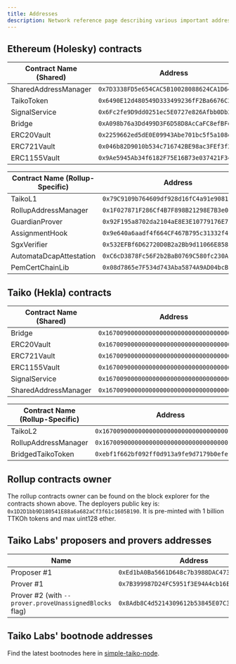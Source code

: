 ```yaml
---
title: Addresses
description: Network reference page describing various important addresses on Taiko.
---
```


## Ethereum (Holesky) contracts


| Contract Name (Shared)          | Address                              |
| ----------------------- | -------------------------------------------- |
| SharedAddressManager    | `0x7D3338FD5e654CAC5B10028088624CA1D64e74f7` |
| TaikoToken              | `0x6490E12d480549D333499236fF2Ba6676C296011` |
| SignalService           | `0x6Fc2fe9D9dd0251ec5E0727e826Afbb0Db2CBe0D` |
| Bridge                  | `0xA098b76a3Dd499D3F6D58D8AcCaFC8efBFd06807` |
| ERC20Vault              | `0x2259662ed5dE0E09943Abe701bc5f5a108eABBAa` |
| ERC721Vault             | `0x046b82D9010b534c716742BE98ac3FEf3f2EC99f` |
| ERC1155Vault            | `0x9Ae5945Ab34f6182F75E16B73e037421F341fEe3` |


| Contract Name (Rollup-Specific)         | Address                      |
| ----------------------- | -------------------------------------------- |
| TaikoL1                 | `0x79C9109b764609df928d16fC4a91e9081F7e87DB` |
| RollupAddressManager    | `0x1F027871F286Cf4B7F898B21298E7B3e090a8403` |
| GuardianProver          | `0x92F195a8702da2104aE8E3E10779176E7C35d6BC` |
| AssignmentHook          | `0x9e640a6aadf4f664CF467B795c31332f44AcBe6c` |
| SgxVerifier             | `0x532EFBf6D62720D0B2a2Bb9d11066E8588cAE6D9` |
| AutomataDcapAttestation | `0xC6cD3878Fc56F2b2BaB0769C580fc230A95e1398` |
| PemCertChainLib         | `0x08d7865e7F534d743Aba5874A9AD04bcB223a92E` |

## Taiko (Hekla) contracts

| Contract Name (Shared)       | Address                              |
| -------------------- | -------------------------------------------- |
| Bridge               | `0x1670090000000000000000000000000000000001` |
| ERC20Vault           | `0x1670090000000000000000000000000000000002` |
| ERC721Vault          | `0x1670090000000000000000000000000000000003` |
| ERC1155Vault         | `0x1670090000000000000000000000000000000004` |
| SignalService        | `0x1670090000000000000000000000000000000005` |
| SharedAddressManager | `0x1670090000000000000000000000000000000006` |

| Contract Name (Rollup-Specific)        | Address                    |
| -------------------- | -------------------------------------------- |
| TaikoL2              | `0x1670090000000000000000000000000000010001` |
| RollupAddressManager | `0x1670090000000000000000000000000000010002` |
| BridgedTaikoToken    | `0xebf1f662bf092ff0d913a9fe9d7179b0efef1611` |

## Rollup contracts owner

The rollup contracts owner can be found on the block explorer for the contracts shown above. The deployers public key is: `0x1D2D1bb9D180541E88a6a682aCf3f61c1605B190`. It is pre-minted with 1 billion TTKOh tokens and max uint128 ether.

## Taiko Labs' proposers and provers addresses

| Name                                                   | Address                                      |
| ------------------------------------------------------ | -------------------------------------------- |
| Proposer #1                                            | `0xEd1bA0Ba5661D648c7b3988DAC473F60403aff1e` |
| Prover #1                                              | `0x7B399987D24FC5951f3E94A4cb16E87414bF2229` |
| Prover #2 (with `--prover.proveUnassignedBlocks` flag) | `0x8Adb8C4d5214309612b53845E07C3Cb5BB4E8CF0` |

## Taiko Labs' bootnode addresses

Find the latest bootnodes here in <a href="https://github.com/taikoxyz/simple-taiko-node/blob/main/.env.sample" target="_blank" rel="noopener noreferrer">simple-taiko-node</a>.
